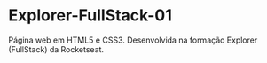 # Explorer-FullStack-01
Página web em HTML5 e CSS3. Desenvolvida na formação Explorer (FullStack) da Rocketseat.
